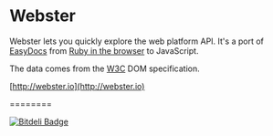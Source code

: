Webster
========

Webster lets you quickly explore the web platform API. It's a port of [EasyDocs](http://easydocs.org) from [Ruby in the browser](http://trydecaf.org) to JavaScript.

The data comes from the [W3C](http://w3c.org) DOM specification.

[http://webster.io](http://webster.io)

========


[![Bitdeli Badge](https://d2weczhvl823v0.cloudfront.net/timahoney/webster/trend.png)](https://bitdeli.com/free "Bitdeli Badge")
